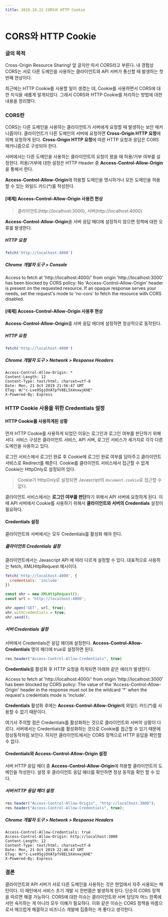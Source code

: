 ```yaml
---
title: 2019.10.22 CORS와 HTTP Cookie
---
```

# CORS와 HTTP Cookie
### 글의 목적
Cross-Origin Resource Sharing! 앞 글자만 따서 CORS라고 부른다. 내 경험상 CORS는 서로 다른 도메인을 사용하는 클라이언트와 API 서버가 통신할 때 발생하는 첫번째 현상이다.

최근에는 HTTP Cookie를 사용할 일이 생겼는 데, Cookie를 사용하면서 CORS에 대한 지식을 새롭게 알게되었다. 그래서 CORS와 HTTP Cookie를 처리하는 방법에 대한 내용을 정리했다.

### CORS란
CORS는 다른 도메인을 사용하는 클라이언트가 서버에게 요청할 때 발생하는 보안 매커니즘이다. 클라이언트가 다른 도메인의 서버에 요청하면 **Cross-Origin HTTP 요청**에 의해 요청하게 된다. **Cross-Origin HTTP 요청**에 따른 HTTP 요청과 응답은 CORS 매커니즘으로 구성되야 한다.

서버에서는 다른 도메인을 사용하는 클라이언트의 요청이 왔을 때 허용/거부 여부를 설정한다. 허용/거부에 대한 설정은 HTTP Header 중 **Access-Control-Allow-Origin**을 통해서 한다.

**Access-Control-Allow-Origin**에 허용할 도메인을 명시하거나 모든 도메인을 허용할 수 있는 와일드 카드(*)를 작성한다.

#### [예제] Access-Control-Allow-Origin 사용전 현상
> 클라이언트(http://localhost:3000), 서버(http://localhost:4000)

**Access-Control-Allow-Origin**을 서버 응답 헤더에 설정하지 않으면 정책에 대한 오류를 발생한다.

##### HTTP 요청
```js
fetch('http://localhost:4000')
```

##### Chrome 개발자 도구 > Console
Access to fetch at 'http://localhost:4000/' from origin 'http://localhost:3000' has been blocked by CORS policy: No 'Access-Control-Allow-Origin' header is present on the requested resource. If an opaque response serves your needs, set the request's mode to 'no-cors' to fetch the resource with CORS disabled.

#### [예제] Access-Control-Allow-Origin 사용후 현상
**Access-Control-Allow-Origin**를 서버 응답 헤더에 설정하면 정상적으로 동작된다.

##### HTTP 요청
```js
fetch('http://localhost:4000')
```

##### Chrome 개발자 도구 > Network > Response Headers
```
Access-Control-Allow-Origin: *
Content-Length: 12
Content-Type: text/html; charset=utf-8
Date: Mon, 21 Oct 2019 21:56:47 GMT
ETag: W/"c-Lve95gjOVATpfV8EL5X4nxwjKHE"
X-Powered-By: Express
```

### HTTP Cookie 사용을 위한 Credentials 설정
#### HTTP Cookie를 사용하게된 상황
먼저 HTTP Cookie를 사용하게 되었던 이유는 로그인과 로그인 여부를 판단하기 위해서다. 서비스 구성은 클라이언트 서비스, API 서버, 로그인 서비스가 세가지로 각각 다른 도메인을 사용하고 있다.

로그인 서비스에서 로그인 완료 후 Cookie에 로그인 완료 여부를 담아주고 클라이언트 서비스로 Redirect를 해준다. Cookie를 클라이언트 서비스에서 접근할 수 없게 Cookie는 HttpOnly로 설정되어 있다.

> Cookie가 HttpOnly로 설정되면 Javascript의 `document.cookie`로 접근할 수 없다.

클라이언트 서비스에서는 **로그인 여부를 판단**하기 위해서 API 서버에 요청하게 된다. 이때 API 서버에서 Cookie를 사용하기 위해서 **클라이언트와 서버의 Credentials** 설정이 필요하다.

#### Credentials 설정
클라이언트와 서버에서는 모두 Credentials를 활성화 해야 한다.

##### 클라이언트 Credentials 설정
클라이언트에서는 Javascript API 에 따라 다르게 설정할 수 있다. 대표적으로 사용하는 fetch, XMLHttpRequest 예시이다.
```js
fetch('http://localhost:4000', {
  credentials: 'include'
})
```
```js
const xhr = new XMLHttpRequest();
const url = 'http://localhost:4000';

xhr.open('GET', url, true);
xhr.withCredentials = true;
xhr.send();
```

##### 서버 Credentials 설정
서버에서 Credentials은 응답 헤더에 설정한다. **Access-Control-Allow-Credentials** 명의 헤더에 true로 설정하면 된다.
```js
res.header("Access-Control-Allow-Credentials", true)
```

**Credentials**를 활성화 후 HTTP 요청을 하게되면 아래와 같은 에러가 발생한다.

Access to fetch at 'http://localhost:4000/' from origin 'http://localhost:3000' has been blocked by CORS policy: The value of the 'Access-Control-Allow-Origin' header in the response must not be the wildcard '*' when the request's credentials mode is 'include'.

**Credentials** 활성화 후에는 **Access-Control-Allow-Origin**에 와일드 카드(*)를 사용할 수 없기 때문이다.

여기서 주의할 점은 Credentials를 활성화하는 것으로 클라이언트와 서버의 상황이 다르다. 서버에서는 Credentials를 활성화하는 것으로 Cookie를 접근할 수 있기 때문에 정상동작처럼 보인다. 하지만 클라이언트에서는 CORS 정책으로 HTTP 응답을 확인할 수 없다.

#### Credentials와 Access-Control-Allow-Origin 설정
서버 HTTP 응답 헤더 중 **Access-Control-Allow-Origin**에 허용할 클라이언트의 도메인을 작성한다. 설정 후 클라이언트 응답 헤더를 확인하면 정상 동작을 확인 할 수 있다.

##### 서버 HTTP 응답 헤더 설정
```js
res.header("Access-Control-Allow-Origin", "http://localhost:3000");
res.header("Access-Control-Allow-Credentials", true);
```

##### Chrome 개발자 도구 > Network > Response Headers
```
Access-Control-Allow-Credentials: true
Access-Control-Allow-Origin: http://localhost:3000
Content-Length: 12
Content-Type: text/html; charset=utf-8
Date: Mon, 21 Oct 2019 22:46:47 GMT
ETag: W/"c-Lve95gjOVATpfV8EL5X4nxwjKHE"
X-Powered-By: Express
```

### 결론
클라이언트와 API 서버가 서로 다른 도메인을 사용하는 것은 현업에서 자주 사용되는 패턴이다. 이 패턴에서 서비스 초기 개발 시 한번쯤은 발생하게 된다. 단순히 CORS 정책을 따르면 해결 가능하다. CORS에 대한 이슈는 클라이언트와 서버 담당자 어느 한쪽에서만 숙지하는 게 아니라 모두 이해가 필요하다. 이와 같은 이슈는 CORS 정책을 따름으로서 매끄럽게 해결하고 비즈니스 개발에 집중하는 게 좋다고 생각한다.
